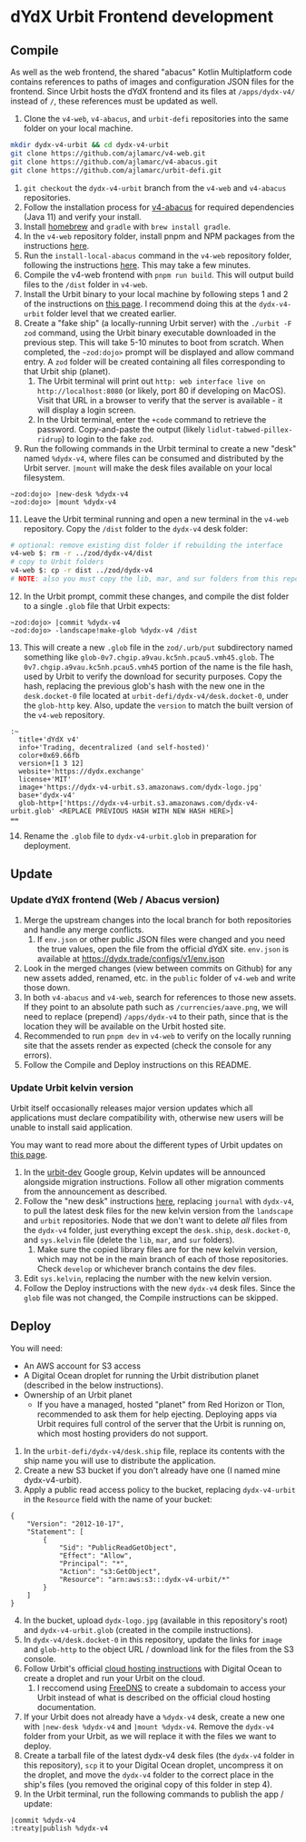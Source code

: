 # dYdX Urbit Frontend development

## Compile

As well as the web frontend, the shared "abacus" Kotlin Multiplatform code contains references to paths of images and configuration JSON files for the frontend. Since Urbit hosts the dYdX frontend and its files at `/apps/dydx-v4/` instead of `/`, these references must be updated as well.

1. Clone the `v4-web`, `v4-abacus`, and `urbit-defi` repositories into the same folder on your local machine.

```bash
mkdir dydx-v4-urbit && cd dydx-v4-urbit
git clone https://github.com/ajlamarc/v4-web.git
git clone https://github.com/ajlamarc/v4-abacus.git
git clone https://github.com/ajlamarc/urbit-defi.git
```

1. `git checkout` the `dydx-v4-urbit` branch from the `v4-web` and `v4-abacus` repositories.
2. Follow the installation process for [v4-abacus](https://github.com/ajlamarc/v4-abacus/tree/dydx-v4-urbit) for required dependencies (Java 11) and verify your install.
3. Install [homebrew](https://brew.sh/) and `gradle` with `brew install gradle`.
4. In the `v4-web` repository folder, install pnpm and NPM packages from the instructions [here](https://github.com/ajlamarc/v4-web/tree/dydx-v4-urbit#part-1-setting-up-your-local-environment).
5. Run the `install-local-abacus` command in the `v4-web` repository folder, following the instructions [here](https://github.com/ajlamarc/v4-web/tree/dydx-v4-urbit#local-abacus-development). This may take a few minutes.
6. Compile the v4-web frontend with `pnpm run build`. This will output build files to the `/dist` folder in `v4-web`.
7. Install the Urbit binary to your local machine by following steps 1 and 2 of the instructions on [this page](https://docs.urbit.org/manual/getting-started/self-hosted/cli). I recommend doing this at the `dydx-v4-urbit` folder level that we created earlier.
8. Create a "fake ship" (a locally-running Urbit server) with the `./urbit -F zod` command, using the Urbit binary executable downloaded in the previous step. This will take 5-10 minutes to boot from scratch. When completed, the `~zod:dojo>` prompt will be displayed and allow command entry. A `zod` folder will be created containing all files corresponding to that Urbit ship (planet).
   1. The Urbit terminal will print out `http: web interface live on http://localhost:8080` (or likely, port 80 if developing on MacOS). Visit that URL in a browser to verify that the server is available - it will display a login screen.
   2. In the Urbit terminal, enter the `+code` command to retrieve the password. Copy-and-paste the output (likely `lidlut-tabwed-pillex-ridrup`) to login to the fake `zod`.
9. Run the following commands in the Urbit terminal to create a new "desk" named `%dydx-v4`, where files can be consumed and distributed by the Urbit server. `|mount` will make the desk files available on your local filesystem.

```
~zod:dojo> |new-desk %dydx-v4
~zod:dojo> |mount %dydx-v4
```

11. Leave the Urbit terminal running and open a new terminal in the `v4-web` repository. Copy the `/dist` folder to the `dydx-v4` desk folder:

```bash
# optional: remove existing dist folder if rebuilding the interface
v4-web $: rm -r ../zod/dydx-v4/dist
# copy to Urbit folders
v4-web $: cp -r dist ../zod/dydx-v4
# NOTE: also you must copy the lib, mar, and sur folders from this repository into zod's dydx-v4 folder.
```

12. In the Urbit prompt, commit these changes, and compile the dist folder to a single `.glob` file that Urbit expects:

```
~zod:dojo> |commit %dydx-v4
~zod:dojo> -landscape!make-glob %dydx-v4 /dist
```

13. This will create a new `.glob` file in the `zod/.urb/put` subdirectory named something like `glob-0v7.chgip.a9vau.kc5nh.pcau5.vmh45.glob`. The `0v7.chgip.a9vau.kc5nh.pcau5.vmh45` portion of the name is the file hash, used by Urbit to verify the download for security purposes. Copy the hash, replacing the previous glob's hash with the new one in the `desk.docket-0` file located at `urbit-defi/dydx-v4/desk.docket-0`, under the `glob-http` key. Also, update the `version` to match the built version of the `v4-web` repository.

```
:~
  title+'dYdX v4'
  info+'Trading, decentralized (and self-hosted)'
  color+0x69.66fb
  version+[1 3 12]
  website+'https://dydx.exchange'
  license+'MIT'
  image+'https://dydx-v4-urbit.s3.amazonaws.com/dydx-logo.jpg'
  base+'dydx-v4'
  glob-http+['https://dydx-v4-urbit.s3.amazonaws.com/dydx-v4-urbit.glob' <REPLACE PREVIOUS HASH WITH NEW HASH HERE>]
==
```

14. Rename the `.glob` file to `dydx-v4-urbit.glob` in preparation for deployment.

## Update

### Update dYdX frontend (Web / Abacus version)

1. Merge the upstream changes into the local branch for both repositories and handle any merge conflicts.
   1. If `env.json` or other public JSON files were changed and you need the true values, open the file from the official dYdX site. `env.json` is available at https://dydx.trade/configs/v1/env.json
2. Look in the merged changes (view between commits on Github) for any new assets added, renamed, etc. in the `public` folder of `v4-web` and write those down.
3. In both `v4-abacus` and `v4-web`, search for references to those new assets. If they point to an absolute path such as `/currencies/aave.png`, we will need to replace (prepend) `/apps/dydx-v4` to their path, since that is the location they will be available on the Urbit hosted site.
4. Recommended to run `pnpm dev` in `v4-web` to verify on the locally running site that the assets render as expected (check the console for any errors).
5. Follow the Compile and Deploy instructions on this README.

### Update Urbit kelvin version

Urbit itself occasionally releases major version updates which all applications must declare compatibility with, otherwise new users will be unable to install said application.

You may want to read more about the different types of Urbit updates on [this page](https://operators.urbit.org/manual/os/updates#kernel-updates).

1. In the [urbit-dev](https://groups.google.com/a/urbit.org/g/dev) Google group, Kelvin updates will be announced alongside migration instructions. Follow all other migration comments from the announcement as described.
2. Follow the "new desk" instructions [here](https://developers.urbit.org/guides/core/app-school-full-stack/8-desk), replacing `journal` with `dydx-v4`, to pull the latest desk files for the new kelvin version from the `landscape` and `urbit` repositories. Node that we don't want to delete _all_ files from the `dydx-v4` folder, just everything except the `desk.ship`, `desk.docket-0`, and `sys.kelvin` file (delete the `lib`, `mar`, and `sur` folders).
   1. Make sure the copied library files are for the new kelvin version, which may not be in the main branch of each of those repositories. Check `develop` or whichever branch contains the dev files.
3. Edit `sys.kelvin`, replacing the number with the new kelvin version.
4. Follow the Deploy instructions with the new `dydx-v4` desk files. Since the `glob` file was not changed, the Compile instructions can be skipped.

## Deploy

You will need:

- An AWS account for S3 access
- A Digital Ocean droplet for running the Urbit distribution planet (described in the below instructions).
- Ownership of an Urbit planet
  - If you have a managed, hosted "planet" from Red Horizon or Tlon, recommended to ask them for help ejecting. Deploying apps via Urbit requires full control of the server that the Urbit is running on, which most hosting providers do not support.

1. In the `urbit-defi/dydx-v4/desk.ship` file, replace its contents with the ship name you will use to distribute the application.
2. Create a new S3 bucket if you don't already have one (I named mine dydx-v4-urbit).
3. Apply a public read access policy to the bucket, replacing `dydx-v4-urbit` in the `Resource` field with the name of your bucket:

```
{
    "Version": "2012-10-17",
    "Statement": [
        {
            "Sid": "PublicReadGetObject",
            "Effect": "Allow",
            "Principal": "*",
            "Action": "s3:GetObject",
            "Resource": "arn:aws:s3:::dydx-v4-urbit/*"
        }
    ]
}
```

4. In the bucket, upload `dydx-logo.jpg` (available in this repository's root) and `dydx-v4-urbit.glob` (created in the compile instructions).
5. In `dydx-v4/desk.docket-0` in this repository, update the links for `image` and `glob-http` to the object URL / download link for the files from the S3 console.
6. Follow Urbit's official [cloud hosting instructions](https://operators.urbit.org/manual/running/hosting) with Digital Ocean to create a droplet and run your Urbit on the cloud.
   1. I reccomend using [FreeDNS](https://freedns.afraid.org/) to create a subdomain to access your Urbit instead of what is described on the official cloud hosting documentation.
7. If your Urbit does not already have a `%dydx-v4` desk, create a new one with `|new-desk %dydx-v4` and `|mount %dydx-v4`. Remove the `dydx-v4` folder from your Urbit, as we will replace it with the files we want to deploy.
8. Create a tarball file of the latest dydx-v4 desk files (the `dydx-v4` folder in this repository), `scp` it to your Digital Ocean droplet, uncompress it on the droplet, and move the `dydx-v4` folder to the correct place in the ship's files (you removed the original copy of this folder in step 4).
9. In the Urbit terminal, run the following commands to publish the app / update:

```
|commit %dydx-v4
:treaty|publish %dydx-v4
```
